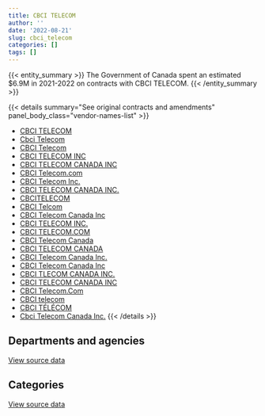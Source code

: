 ```yaml
---
title: CBCI TELECOM
author: ''
date: '2022-08-21'
slug: cbci_telecom
categories: []
tags: []
---
```


<script src="/rmarkdown-libs/htmlwidgets/htmlwidgets.js"></script>
<link href="/rmarkdown-libs/datatables-css/datatables-crosstalk.css" rel="stylesheet" />
<script src="/rmarkdown-libs/datatables-binding/datatables.js"></script>
<script src="/rmarkdown-libs/jquery/jquery-3.6.0.min.js"></script>
<link href="/rmarkdown-libs/dt-core-bootstrap/css/dataTables.bootstrap.min.css" rel="stylesheet" />
<link href="/rmarkdown-libs/dt-core-bootstrap/css/dataTables.bootstrap.extra.css" rel="stylesheet" />
<script src="/rmarkdown-libs/dt-core-bootstrap/js/jquery.dataTables.min.js"></script>
<script src="/rmarkdown-libs/dt-core-bootstrap/js/dataTables.bootstrap.min.js"></script>
<link href="/rmarkdown-libs/crosstalk/css/crosstalk.min.css" rel="stylesheet" />
<script src="/rmarkdown-libs/crosstalk/js/crosstalk.min.js"></script>
<script src="/rmarkdown-libs/htmlwidgets/htmlwidgets.js"></script>
<link href="/rmarkdown-libs/datatables-css/datatables-crosstalk.css" rel="stylesheet" />
<script src="/rmarkdown-libs/datatables-binding/datatables.js"></script>
<script src="/rmarkdown-libs/jquery/jquery-3.6.0.min.js"></script>
<link href="/rmarkdown-libs/dt-core-bootstrap/css/dataTables.bootstrap.min.css" rel="stylesheet" />
<link href="/rmarkdown-libs/dt-core-bootstrap/css/dataTables.bootstrap.extra.css" rel="stylesheet" />
<script src="/rmarkdown-libs/dt-core-bootstrap/js/jquery.dataTables.min.js"></script>
<script src="/rmarkdown-libs/dt-core-bootstrap/js/dataTables.bootstrap.min.js"></script>
<link href="/rmarkdown-libs/crosstalk/css/crosstalk.min.css" rel="stylesheet" />
<script src="/rmarkdown-libs/crosstalk/js/crosstalk.min.js"></script>

{{< entity_summary >}}
The Government of Canada spent an estimated \$6.9M in 2021-2022 on contracts with CBCI TELECOM.
{{< /entity_summary >}}

{{< details summary="See original contracts and amendments" panel_body_class="vendor-names-list" >}}
- [CBCI TELECOM](https://search.open.canada.ca/en/ct/?sort=contract_value_f%20desc&page=1&search_text=%22CBCI%20TELECOM%22)
- [Cbci Telecom](https://search.open.canada.ca/en/ct/?sort=contract_value_f%20desc&page=1&search_text=%22Cbci%20Telecom%22)
- [CBCI Telecom](https://search.open.canada.ca/en/ct/?sort=contract_value_f%20desc&page=1&search_text=%22CBCI%20Telecom%22)
- [CBCI TELECOM INC](https://search.open.canada.ca/en/ct/?sort=contract_value_f%20desc&page=1&search_text=%22CBCI%20TELECOM%20INC%22)
- [CBCI TELECOM CANADA INC](https://search.open.canada.ca/en/ct/?sort=contract_value_f%20desc&page=1&search_text=%22CBCI%20TELECOM%20CANADA%20INC%22)
- [CBCI Telecom.com](https://search.open.canada.ca/en/ct/?sort=contract_value_f%20desc&page=1&search_text=%22CBCI%20Telecom.com%22)
- [CBCI Telecom Inc.](https://search.open.canada.ca/en/ct/?sort=contract_value_f%20desc&page=1&search_text=%22CBCI%20Telecom%20Inc.%22)
- [CBCI TELECOM CANADA INC.](https://search.open.canada.ca/en/ct/?sort=contract_value_f%20desc&page=1&search_text=%22CBCI%20TELECOM%20CANADA%20INC.%22)
- [CBCITELECOM](https://search.open.canada.ca/en/ct/?sort=contract_value_f%20desc&page=1&search_text=%22CBCITELECOM%22)
- [CBCI Telcom](https://search.open.canada.ca/en/ct/?sort=contract_value_f%20desc&page=1&search_text=%22CBCI%20Telcom%22)
- [CBCI Telecom Canada Inc](https://search.open.canada.ca/en/ct/?sort=contract_value_f%20desc&page=1&search_text=%22CBCI%20Telecom%20Canada%20%20Inc%22)
- [CBCI TELECOM INC.](https://search.open.canada.ca/en/ct/?sort=contract_value_f%20desc&page=1&search_text=%22CBCI%20TELECOM%20INC.%22)
- [CBCI TELECOM.COM](https://search.open.canada.ca/en/ct/?sort=contract_value_f%20desc&page=1&search_text=%22CBCI%20TELECOM.COM%22)
- [CBCI Telecom Canada](https://search.open.canada.ca/en/ct/?sort=contract_value_f%20desc&page=1&search_text=%22CBCI%20Telecom%20Canada%22)
- [CBCI TELECOM CANADA](https://search.open.canada.ca/en/ct/?sort=contract_value_f%20desc&page=1&search_text=%22CBCI%20TELECOM%20CANADA%22)
- [CBCI Telecom Canada Inc.](https://search.open.canada.ca/en/ct/?sort=contract_value_f%20desc&page=1&search_text=%22CBCI%20Telecom%20Canada%20Inc.%22)
- [CBCI Telecom Canada Inc](https://search.open.canada.ca/en/ct/?sort=contract_value_f%20desc&page=1&search_text=%22CBCI%20Telecom%20Canada%20Inc%22)
- [CBCI TLECOM CANADA INC.](https://search.open.canada.ca/en/ct/?sort=contract_value_f%20desc&page=1&search_text=%22CBCI%20TLECOM%20CANADA%20INC.%22)
- [CBCI TELECOM CANADA INC](https://search.open.canada.ca/en/ct/?sort=contract_value_f%20desc&page=1&search_text=%22CBCI%20TELECOM%20%20CANADA%20INC%22)
- [CBCI Telecom.Com](https://search.open.canada.ca/en/ct/?sort=contract_value_f%20desc&page=1&search_text=%22CBCI%20Telecom.Com%22)
- [CBCI telecom](https://search.open.canada.ca/en/ct/?sort=contract_value_f%20desc&page=1&search_text=%22CBCI%20telecom%22)
- [CBCI TÉLÉCOM](https://search.open.canada.ca/en/ct/?sort=contract_value_f%20desc&page=1&search_text=%22CBCI%20T%c3%89L%c3%89COM%22)
- [Cbci Telecom Canada Inc.](https://search.open.canada.ca/en/ct/?sort=contract_value_f%20desc&page=1&search_text=%22Cbci%20Telecom%20Canada%20Inc.%22)
{{< /details >}}

## Departments and agencies

<div id="htmlwidget-1" style="width:100%;height:auto;" class="datatables html-widget"></div>
<script type="application/json" data-for="htmlwidget-1">{"x":{"style":"bootstrap","filter":"none","vertical":false,"data":[["<a href=\"/departments/cas-satj/\">Courts Administration Service<\/a>","<a href=\"/departments/cbsa-asfc/\">Canada Border Services Agency<\/a>","<a href=\"/departments/ced-dec/\">Canada Economic Development for Quebec Regions<\/a>","<a href=\"/departments/cic/\">Immigration, Refugees and Citizenship Canada<\/a>","<a href=\"/departments/cics-scic/\">Canadian Intergovernmental Conference Secretariat<\/a>","<a href=\"/departments/cra-arc/\">Canada Revenue Agency<\/a>","<a href=\"/departments/crtc/\">Canadian Radio-television and Telecommunications Commission<\/a>","<a href=\"/departments/csa-asc/\">Canadian Space Agency<\/a>","<a href=\"/departments/csc-scc/\">Correctional Service of Canada<\/a>","<a href=\"/departments/csps-efpc/\">Canada School of Public Service<\/a>","<a href=\"/departments/cta-otc/\">Canadian Transportation Agency<\/a>","<a href=\"/departments/dfatd-maecd/\">Global Affairs Canada<\/a>","<a href=\"/departments/dfo-mpo/\">Fisheries and Oceans Canada<\/a>","<a href=\"/departments/dnd-mdn/\">National Defence<\/a>","<a href=\"/departments/ec/\">Environment and Climate Change Canada<\/a>","<a href=\"/departments/esdc-edsc/\">Employment and Social Development Canada<\/a>","<a href=\"/departments/fin/\">Department of Finance Canada<\/a>","<a href=\"/departments/hc-sc/\">Health Canada<\/a>","<a href=\"/departments/ic/\">Innovation, Science and Economic Development Canada<\/a>","<a href=\"/departments/infc/\">Infrastructure Canada<\/a>","<a href=\"/departments/irb-cisr/\">Immigration and Refugee Board of Canada<\/a>","<a href=\"/departments/isc-sac/\">Indigenous Services Canada<\/a>","<a href=\"/departments/jus/\">Department of Justice Canada<\/a>","<a href=\"/departments/lac-bac/\">Library and Archives Canada<\/a>","<a href=\"/departments/nrcan-rncan/\">Natural Resources Canada<\/a>","<a href=\"/departments/opc-cpvp/\">Office of the Privacy Commissioner of Canada<\/a>","<a href=\"/departments/pbc-clcc/\">Parole Board of Canada<\/a>","<a href=\"/departments/pc/\">Parks Canada<\/a>","<a href=\"/departments/phac-aspc/\">Public Health Agency of Canada<\/a>","<a href=\"/departments/ppsc-sppc/\">Public Prosecution Service of Canada<\/a>","<a href=\"/departments/ps-sp/\">Public Safety Canada<\/a>","<a href=\"/departments/pwgsc-tpsgc/\">Public Services and Procurement Canada<\/a>","<a href=\"/departments/rcmp-grc/\">Royal Canadian Mounted Police<\/a>","<a href=\"/departments/ssc-spc/\">Shared Services Canada<\/a>","<a href=\"/departments/swc-cfc/\">Status of Women Canada<\/a>","<a href=\"/departments/tbs-sct/\">Treasury Board of Canada Secretariat<\/a>","<a href=\"/departments/tc/\">Transport Canada<\/a>","<a href=\"/departments/vac-acc/\">Veterans Affairs Canada<\/a>","<a href=\"/departments/wage/\">Department for Women and Gender Equality<\/a>"],[281507.8,16971.37,null,347118.09,25494.23,null,70133.5,null,null,null,193782.88,214480.64,null,497302.62,111996.22,13745.3,null,23058.8,null,174780.63,null,null,391116.08,46218.43,297793.1,292889.68,null,null,null,69538.89,241399.1,1895965.71,34381.27,6202125.04,110297.51,67992.94,11306.87,528784.28,97443.97],[426184.49,24403.4,32303.58,897626.83,12600,83340.91,60125.17,33498.79,null,null,null,10658.52,null,1066176.37,null,716.65,null,49790.94,null,15503.84,null,null,86376,11412.7,32379.57,45443.63,null,7143.97,10769.8,15950,248355.63,1376348.95,26143.75,6387348.87,null,153131.35,null,227486.11,301692.16],[null,13301.3,null,123354.29,null,null,249411.5,null,null,19468.98,null,202389.91,null,414423.39,null,187090.96,null,53095.54,null,92740.76,181452.56,null,314078.28,null,9313.68,51049.88,null,63336.85,null,110958.76,14391.85,679086.43,234322.52,1966819.88,null,54236.12,null,null,56436.08],[1649186.33,79917.88,null,null,null,26419.47,null,94812.62,31168.68,null,null,19159.15,1412516.34,215819.06,null,333416.4,20415.03,35767.62,225333.3,87076.23,null,158132.43,27559.72,null,null,13368.26,90504.46,73132.63,null,25216.89,119343.88,591916.18,407261.67,1150430.66,null,1185.02,null,null,42326.9]],"container":"<table class=\"table table-striped table-hover row-border order-column display\">\n  <thead>\n    <tr>\n      <th>Department<\/th>\n      <th>2018-2019<\/th>\n      <th>2019-2020<\/th>\n      <th>2020-2021<\/th>\n      <th>2021-2022<\/th>\n    <\/tr>\n  <\/thead>\n<\/table>","options":{"order":[[4,"desc"]],"pageLength":10,"autoWidth":true,"columnDefs":[{"targets":1,"render":"function(data, type, row, meta) {\n    return type !== 'display' ? data : DTWidget.formatCurrency(data, \"$\", 2, 3, \",\", \".\", true, null);\n  }"},{"targets":2,"render":"function(data, type, row, meta) {\n    return type !== 'display' ? data : DTWidget.formatCurrency(data, \"$\", 2, 3, \",\", \".\", true, null);\n  }"},{"targets":3,"render":"function(data, type, row, meta) {\n    return type !== 'display' ? data : DTWidget.formatCurrency(data, \"$\", 2, 3, \",\", \".\", true, null);\n  }"},{"targets":4,"render":"function(data, type, row, meta) {\n    return type !== 'display' ? data : DTWidget.formatCurrency(data, \"$\", 2, 3, \",\", \".\", true, null);\n  }"},{"width":"16%","targets":[1,2,3,4]},{"className":"dt-right","targets":[1,2,3,4]}],"orderClasses":false}},"evals":["options.columnDefs.0.render","options.columnDefs.1.render","options.columnDefs.2.render","options.columnDefs.3.render"],"jsHooks":[]}</script>
<p class="text-right">
<a href="https://github.com/GoC-Spending/contracts-data/tree/main/data/out/vendors/cbci_telecom/summary_by_fiscal_year_by_department.csv" class="source-data-link btn btn-link">View source data</a>
</p>

## Categories

<div id="htmlwidget-2" style="width:100%;height:auto;" class="datatables html-widget"></div>
<script type="application/json" data-for="htmlwidget-2">{"x":{"style":"bootstrap","filter":"none","vertical":false,"data":[["<a href=\"/categories/1_facilities_and_construction/\">Facilities and construction<\/a>","<a href=\"/categories/10_office_management/\">Office management<\/a>","<a href=\"/categories/11_defence/\">Defence<\/a>","<a href=\"/categories/2_professional_services/\">Professional services<\/a>","<a href=\"/categories/3_information_technology/\">Information technology<\/a>","<a href=\"/categories/6_industrial_products_and_services/\">Industrial products and services<\/a>","<a href=\"/categories/9_human_capital/\">Human capital<\/a>"],[48946.45,78466.72,497302.62,5646.91,11181736.18,438982.57,6543.5],[6293.28,24662.54,954648.06,421762.96,9918097.7,306788.92,10658.52],[4973.22,187808.25,223408.12,219419.79,4263751.2,165785.9,25613.03],[314614.29,231169.43,215819.06,524103.83,5626521.04,null,19159.15]],"container":"<table class=\"table table-striped table-hover row-border order-column display\">\n  <thead>\n    <tr>\n      <th>Category<\/th>\n      <th>2018-2019<\/th>\n      <th>2019-2020<\/th>\n      <th>2020-2021<\/th>\n      <th>2021-2022<\/th>\n    <\/tr>\n  <\/thead>\n<\/table>","options":{"order":[[4,"desc"]],"dom":"t","pageLength":30,"autoWidth":true,"columnDefs":[{"targets":1,"render":"function(data, type, row, meta) {\n    return type !== 'display' ? data : DTWidget.formatCurrency(data, \"$\", 2, 3, \",\", \".\", true, null);\n  }"},{"targets":2,"render":"function(data, type, row, meta) {\n    return type !== 'display' ? data : DTWidget.formatCurrency(data, \"$\", 2, 3, \",\", \".\", true, null);\n  }"},{"targets":3,"render":"function(data, type, row, meta) {\n    return type !== 'display' ? data : DTWidget.formatCurrency(data, \"$\", 2, 3, \",\", \".\", true, null);\n  }"},{"targets":4,"render":"function(data, type, row, meta) {\n    return type !== 'display' ? data : DTWidget.formatCurrency(data, \"$\", 2, 3, \",\", \".\", true, null);\n  }"},{"width":"16%","targets":[1,2,3,4]},{"className":"dt-right","targets":[1,2,3,4]}],"orderClasses":false,"lengthMenu":[10,25,30,50,100]}},"evals":["options.columnDefs.0.render","options.columnDefs.1.render","options.columnDefs.2.render","options.columnDefs.3.render"],"jsHooks":[]}</script>
<p class="text-right">
<a href="https://github.com/GoC-Spending/contracts-data/tree/main/data/out/vendors/cbci_telecom/summary_by_fiscal_year_by_category.csv" class="source-data-link btn btn-link">View source data</a>
</p>
